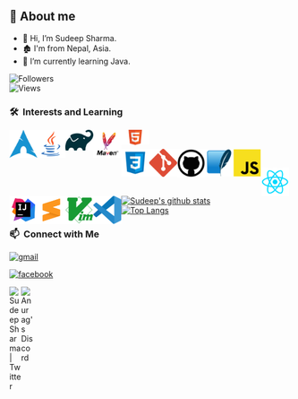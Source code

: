 ## 🤠 About me
- 👋 Hi, I’m Sudeep Sharma.    
- 🏚️ I'm from Nepal, Asia.
- 🌱 I’m currently learning Java.

![Followers](https://img.shields.io/github/followers/Sudeep-Sharma0-0?style=social)\
![Views](https://img.shields.io/github/watchers/Sudeep-Sharma0-0/Sudeep-Sharma0-0?style=social)

### 🛠 &nbsp;Interests and Learning
<a href="#">
  <img align="left" alt="Arch Linux" width="50px" src="https://github.com/Sudeep-Sharma0-0/Sudeep-Sharma0-0/blob/master/Icon%20SVG/archlinux.png"/>
</a>&nbsp
<a href="#">
  <img align="left" alt="Arch Linux" width="50px" src="https://github.com/Sudeep-Sharma0-0/Sudeep-Sharma0-0/blob/master/Icon%20SVG/java.png"/>
</a>
<a href="#">
  <img align="left" alt="Arch Linux" width="50px" src="https://github.com/Sudeep-Sharma0-0/Sudeep-Sharma0-0/blob/master/Icon%20SVG/gradle.png"/>
</a>
<a href="#">
  <img align="left" alt="Arch Linux" width="50px" src="https://github.com/Sudeep-Sharma0-0/Sudeep-Sharma0-0/blob/master/Icon%20SVG/maven.png"/>
</a>
<a href="#">
  <img align="left" alt="Arch Linux" width="50px" src="https://github.com/Sudeep-Sharma0-0/Sudeep-Sharma0-0/blob/master/Icon%20SVG/html5.png"/>
</a><br><br>
<a href="#">
  <img align="left" alt="Arch Linux" width="50px" src="https://github.com/Sudeep-Sharma0-0/Sudeep-Sharma0-0/blob/master/Icon%20SVG/css3.png"/>
</a>
<a href="#">
  <img align="left" alt="Arch Linux" width="50px" src="https://github.com/Sudeep-Sharma0-0/Sudeep-Sharma0-0/blob/master/Icon%20SVG/git.png"/>
</a>
<a href="#">
  <img align="left" alt="Arch Linux" width="50px" src="https://github.com/Sudeep-Sharma0-0/Sudeep-Sharma0-0/blob/master/Icon%20SVG/github.png"/>
</a>
<a href="#">
  <img align="left" alt="Arch Linux" width="50px" src="https://github.com/Sudeep-Sharma0-0/Sudeep-Sharma0-0/blob/master/Icon%20SVG/sqlite.png"/>
</a>
<a href="#">
  <img align="left" alt="Arch Linux" width="50px" src="https://github.com/Sudeep-Sharma0-0/Sudeep-Sharma0-0/blob/master/Icon%20SVG/javascript.png"/>
</a><br><br>
<a href="#">
  <img align="left" alt="Arch Linux" width="50px" src="https://github.com/Sudeep-Sharma0-0/Sudeep-Sharma0-0/blob/master/Icon%20SVG/reactjs.png"/>
</a>
<a href="#">
  <img align="left" alt="Arch Linux" width="50px" src="https://github.com/Sudeep-Sharma0-0/Sudeep-Sharma0-0/blob/master/Icon%20SVG/intellijidea.svg"/>
</a>
<a href="#">
  <img align="left" alt="Arch Linux" width="50px" src="https://github.com/Sudeep-Sharma0-0/Sudeep-Sharma0-0/blob/master/Icon%20SVG/sublimetext.png"/>
</a>
<a href="#">
  <img align="left" alt="Arch Linux" width="50px" src="https://github.com/Sudeep-Sharma0-0/Sudeep-Sharma0-0/blob/master/Icon%20SVG/vim.png"/>
</a>
<a href="#">
  <img align="left" alt="Arch Linux" width="50px" src="https://github.com/Sudeep-Sharma0-0/Sudeep-Sharma0-0/blob/master/Icon%20SVG/visualstudiocode.png"/>
</a><br><br>

[![Sudeep's github stats](https://github-readme-stats.vercel.app/api?username=Sudeep-Sharma0-0&count_private=true&show_icons=true&theme=radical&hide_rank=false)](https://github.com/anuraghazra/github-readme-stats)\
[![Top Langs](https://github-readme-stats.vercel.app/api/top-langs/?username=Sudeep-Sharma0-0&theme=gotham)](https://github.com/Sudeep-Sharma0-0/github-readme-stats)

### 📫 &nbsp;Connect with Me
[![gmail](https://img.shields.io/badge/-sharma.sudip1122@gmail.com-D14836?style=flat&logo=Gmail&logoColor=white)](mailto:sharma.sudip1122@gmail.com)&nbsp;

[![facebook](https://img.shields.io/badge/-Sudeep%20Sharma-D14836?style=flat&logo=Facebook&logoColor=blue)](https://www.facebook.com/sudeep.sharma.50702)

<a href="https://twitter.com/SudipSharma101">
  <img align="left" alt="Sudeep Sharma | Twitter" width="21px" src="https://raw.githubusercontent.com/anuraghazra/anuraghazra/master/assets/twitter.svg" />
</a>
<a href="https://discord.com/channels/@me/613770557686546434">
  <img align="left" alt="Anurag's Discord" width="21px" src="https://raw.githubusercontent.com/anuraghazra/anuraghazra/master/assets/discord-round.svg" />
</a>
